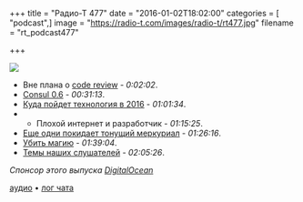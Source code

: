 +++
title = "Радио-Т 477"
date = "2016-01-02T18:02:00"
categories = [ "podcast",]
image = "https://radio-t.com/images/radio-t/rt477.jpg"
filename = "rt_podcast477"

+++

![](https://radio-t.com/images/radio-t/rt477.jpg)

- Вне плана о [code review](https://news.radio-t.com/post/code-review) - *0:02:02*.
- [Consul 0.6](https://news.radio-t.com/post/consul-0-6-hashicorp) - *00:31:13*.
- [Куда пойдет технология в 2016](https://news.radio-t.com/post/9-developer-trends-you-can-bank-on-in-2016) - *01:01:34*.
- * Плохой интернет и разработчик - *01:15:25*.
- [Еще одни покидает тонущий меркуриал](https://news.radio-t.com/post/razrabotka-python-perenositsia-na-git-i-github) - *01:26:16*.
- [Убить магию](https://news.radio-t.com/post/let-the-magic-die-murze-be) - *01:39:04*.
- [Темы наших слушателей](https://radio-t.com/p/2015/12/29/prep-477/) - *02:05:26*.

_Спонсор этого выпуска [DigitalOcean](https://do.co/radiot)_

[аудио](https://cdn.radio-t.com/rt_podcast477.mp3) • [лог чата](http://chat.radio-t.com/logs/radio-t-477.html)
<audio src="https://cdn.radio-t.com/rt_podcast477.mp3" preload="none"></audio>
